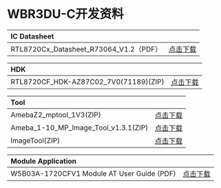 
# WBR3DU-C开发资料





|    IC Datasheet    |      |
|:-------|------:|
| RTL8720Cx_Datasheet_R73064_V1.2（PDF） | [点击下载](../../assets/download/8720cf/RTL8720Cx_Datasheet_R73064_V1.2.pdf) |


|   HDK     |      |
|:-------|------:|
| RTL8720CF_HDK-AZ87C02_7V0(71189)(ZIP) | [点击下载](../../assets/download/8720cf/RTL8720CF_HDK-AZ87C02_7V0(71189).zip) |

<!-- |    SDK    |      |
|:-------|------:|
| SDK-ameba(ZIP) | [点击下载](../../assets/download/8720cf/00018588-sdk-ameba-v7.1d(19346).zip) | -->






|    Tool    |      |
|:-------|------:|
| AmebaZ2_mptool_1V3(ZIP) | [点击下载](../../assets/download/8720cf/AmebaZ2_mptool_1V3.zip) |
| Ameba_1-10_MP_Image_Tool_v1.3.1(ZIP) | [点击下载](../../assets/download/8720cf/Ameba_1-10_MP_Image_Tool_v1.3.1(79783).zip) |
| ImageTool(ZIP) | [点击下载](../../assets/download/8720cf/2022_0520_ImageTool(85511).zip) |

|    Module Application    |      |
|:-------|------:|
| W5B03A-1720CFV1 Module AT User Guide (PDF) | [点击下载](../../assets/download/8720cf/RTL8720cf-AT指令介绍及应用示例.pdf) |






<!-- |    Module Certification    |      |
|:-------|------:|
|  | [点击下载](../../assets/download/8720df) |
|  | [点击下载](../../assets/download/8720df) |
|  | [点击下载](../../assets/download/8720df) |
|  | [点击下载](../../assets/download/8720df) |
|  | [点击下载](../../assets/download/8720df) |
|  | [点击下载](../../assets/download/8720df) |
|  | [点击下载](../../assets/download/8720df) |
|  | [点击下载](../../assets/download/8720df) |
|  | [点击下载](../../assets/download/8720df) | -->